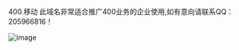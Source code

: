  400.移动  此域名非常适合推广400业务的企业使用,如有意向请联系QQ：205966816！
  
![image](http://graph.baidu.com/resource/12174e7c0956a3bf734d901585303989.jpg)
